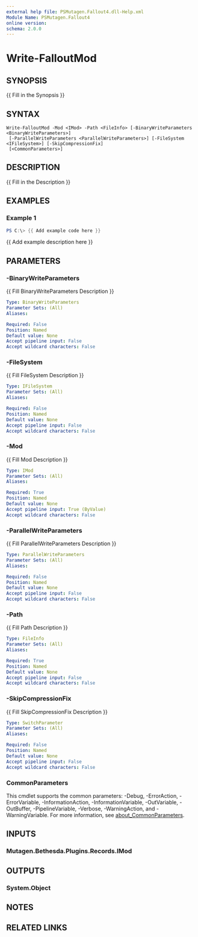```yaml
---
external help file: PSMutagen.Fallout4.dll-Help.xml
Module Name: PSMutagen.Fallout4
online version:
schema: 2.0.0
---
```


# Write-FalloutMod

## SYNOPSIS
{{ Fill in the Synopsis }}

## SYNTAX

```
Write-FalloutMod -Mod <IMod> -Path <FileInfo> [-BinaryWriteParameters <BinaryWriteParameters>]
 [-ParallelWriteParameters <ParallelWriteParameters>] [-FileSystem <IFileSystem>] [-SkipCompressionFix]
 [<CommonParameters>]
```

## DESCRIPTION
{{ Fill in the Description }}

## EXAMPLES

### Example 1
```powershell
PS C:\> {{ Add example code here }}
```

{{ Add example description here }}

## PARAMETERS

### -BinaryWriteParameters
{{ Fill BinaryWriteParameters Description }}

```yaml
Type: BinaryWriteParameters
Parameter Sets: (All)
Aliases:

Required: False
Position: Named
Default value: None
Accept pipeline input: False
Accept wildcard characters: False
```

### -FileSystem
{{ Fill FileSystem Description }}

```yaml
Type: IFileSystem
Parameter Sets: (All)
Aliases:

Required: False
Position: Named
Default value: None
Accept pipeline input: False
Accept wildcard characters: False
```

### -Mod
{{ Fill Mod Description }}

```yaml
Type: IMod
Parameter Sets: (All)
Aliases:

Required: True
Position: Named
Default value: None
Accept pipeline input: True (ByValue)
Accept wildcard characters: False
```

### -ParallelWriteParameters
{{ Fill ParallelWriteParameters Description }}

```yaml
Type: ParallelWriteParameters
Parameter Sets: (All)
Aliases:

Required: False
Position: Named
Default value: None
Accept pipeline input: False
Accept wildcard characters: False
```

### -Path
{{ Fill Path Description }}

```yaml
Type: FileInfo
Parameter Sets: (All)
Aliases:

Required: True
Position: Named
Default value: None
Accept pipeline input: False
Accept wildcard characters: False
```

### -SkipCompressionFix
{{ Fill SkipCompressionFix Description }}

```yaml
Type: SwitchParameter
Parameter Sets: (All)
Aliases:

Required: False
Position: Named
Default value: None
Accept pipeline input: False
Accept wildcard characters: False
```

### CommonParameters
This cmdlet supports the common parameters: -Debug, -ErrorAction, -ErrorVariable, -InformationAction, -InformationVariable, -OutVariable, -OutBuffer, -PipelineVariable, -Verbose, -WarningAction, and -WarningVariable. For more information, see [about_CommonParameters](http://go.microsoft.com/fwlink/?LinkID=113216).

## INPUTS

### Mutagen.Bethesda.Plugins.Records.IMod

## OUTPUTS

### System.Object
## NOTES

## RELATED LINKS

